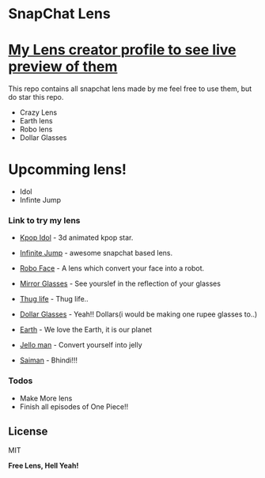 # SnapChat Lens
# [My Lens creator profile to see live preview of them](https://lensstudio.snapchat.com/creator/d0tW0Mc810mREeTnCcl-ew)
This repo contains all snapchat lens made by me feel free to use them, but do star this repo.
  - Crazy Lens
  - Earth lens
  - Robo lens
  - Dollar Glasses

# Upcomming lens!
- Idol
- Infinte Jump


### Link to try my lens


* [Kpop Idol](https://www.snapchat.com/unlock/?type=SNAPCODE&uuid=06d4e332761e402dbec289601a295c75&metadata=01) - 3d animated kpop star.
* [Infinite Jump](https://www.snapchat.com/unlock/?type=SNAPCODE&uuid=4edcccf1afa74844a5b3c4d40f579dc0&metadata=01) - awesome snapchat based lens.
* [Robo Face](https://www.snapchat.com/unlock/?type=SNAPCODE&uuid=a183568812384db18f096939ffc81c2e&metadata=01) - A lens which convert your face into a robot.
* [Mirror Glasses](https://www.snapchat.com/unlock/?type=SNAPCODE&uuid=24966ec67cb44c7b8645755719203d33&metadata=01) - See yourslef in the reflection of your glasses
* [Thug life](https://www.snapchat.com/unlock/?type=SNAPCODE&uuid=14b34ab559fe433aaf58064f903a0770&metadata=01) - Thug life..
* [Dollar Glasses](https://www.snapchat.com/unlock/?type=SNAPCODE&uuid=7451b107ba2f4783bcadd1896bf0a333&metadata=01) - Yeah!! Dollars(i would be making one rupee glasses to..)
* [Earth](https://www.snapchat.com/unlock/?type=SNAPCODE&uuid=ef18ae947f9a43c3bafdf2e48790c1a9&metadata=01) - We love the Earth, it is our planet

* [Jello man](https://www.snapchat.com/unlock/?type=SNAPCODE&uuid=01a0676f041c4a4c9faac43fd7278f49&metadata=01) - Convert yourself into jelly
 * [Saiman](https://www.snapchat.com/unlock/?type=SNAPCODE&uuid=889b75bee65948908d68835589f9ce5a&metadata=01) - Bhindi!!!





### Todos
 - Make More lens
 - Finish all episodes of One Piece!!

License
----

MIT


**Free Lens, Hell Yeah!**

[//]: # (These are reference links used in the body of this note and get stripped out when the markdown processor does its job. There is no need to format nicely because it shouldn't be seen. Thanks SO - http://stackoverflow.com/questions/4823468/store-comments-in-markdown-syntax)


   [dill]: <https://github.com/joemccann/dillinger>
   [git-repo-url]: <https://github.com/joemccann/dillinger.git>
   [john gruber]: <http://daringfireball.net>
   [df1]: <http://daringfireball.net/projects/markdown/>
   [markdown-it]: <https://github.com/markdown-it/markdown-it>
   [Ace Editor]: <http://ace.ajax.org>
   [node.js]: <http://nodejs.org>
   [Twitter Bootstrap]: <http://twitter.github.com/bootstrap/>
   [jQuery]: <http://jquery.com>
   [@tjholowaychuk]: <http://twitter.com/tjholowaychuk>
   [express]: <http://expressjs.com>
   [AngularJS]: <http://angularjs.org>
   [Gulp]: <http://gulpjs.com>

   [PlDb]: <https://github.com/joemccann/dillinger/tree/master/plugins/dropbox/README.md>
   [PlGh]: <https://github.com/joemccann/dillinger/tree/master/plugins/github/README.md>
   [PlGd]: <https://github.com/joemccann/dillinger/tree/master/plugins/googledrive/README.md>
   [PlOd]: <https://github.com/joemccann/dillinger/tree/master/plugins/onedrive/README.md>
   [PlMe]: <https://github.com/joemccann/dillinger/tree/master/plugins/medium/README.md>
   [PlGa]: <https://github.com/RahulHP/dillinger/blob/master/plugins/googleanalytics/README.md>

